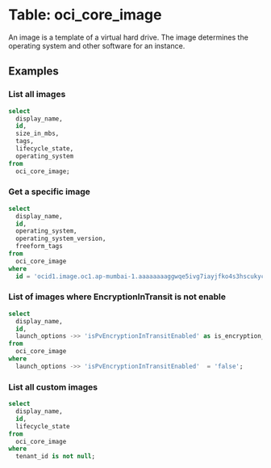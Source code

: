 # Table: oci_core_image

An image is a template of a virtual hard drive. The image determines the operating system and other software for an instance.

## Examples

### List all images

```sql
select
  display_name,
  id,
  size_in_mbs,
  tags,
  lifecycle_state,
  operating_system
from
  oci_core_image;
```


### Get a specific image

```sql
select
  display_name,
  id,
  operating_system,
  operating_system_version,
  freeform_tags
from
  oci_core_image
where
  id = 'ocid1.image.oc1.ap-mumbai-1.aaaaaaaaggwqe5ivg7iayjfko4s3hscukycvvtcsb2gvu2ggeyz7hr3eb1st';
```


### List of images where EncryptionInTransit is not enable

```sql
select
  display_name,
  id,
  launch_options ->> 'isPvEncryptionInTransitEnabled' as is_encryption_in_transit_enabled
from
  oci_core_image
where
  launch_options ->> 'isPvEncryptionInTransitEnabled'  = 'false';
```

### List all custom images

```sql
select
  display_name,
  id,
  lifecycle_state
from
  oci_core_image
where
  tenant_id is not null;
```